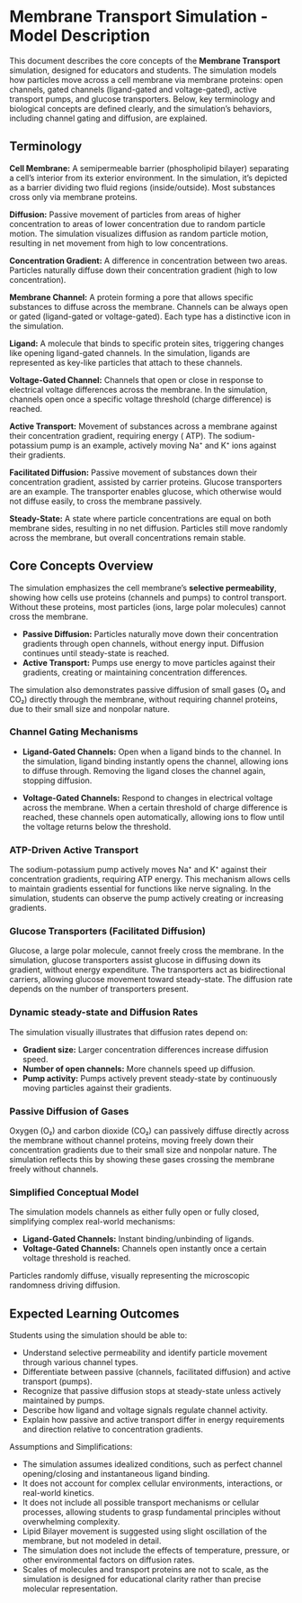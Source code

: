 # Membrane Transport Simulation - Model Description

This document describes the core concepts of the **Membrane Transport** simulation, designed for educators and students.
The simulation models how particles move across a cell membrane via membrane proteins: open channels, gated channels
(ligand-gated and voltage-gated), active transport pumps, and glucose transporters. Below, key terminology and biological
concepts are defined clearly, and the simulation’s behaviors, including channel gating and diffusion, are explained.

## Terminology

**Cell Membrane:** A semipermeable barrier (phospholipid bilayer) separating a cell’s interior from its exterior
environment. In the simulation, it’s depicted as a barrier dividing two fluid regions (inside/outside). Most substances
cross only via membrane proteins.

**Diffusion:** Passive movement of particles from areas of higher concentration to areas of lower concentration due to
random particle motion. The simulation visualizes diffusion as random particle motion, resulting in net movement from
high to low concentrations.

**Concentration Gradient:** A difference in concentration between two areas. Particles naturally diffuse down their
concentration gradient (high to low concentration).

**Membrane Channel:** A protein forming a pore that allows specific substances to diffuse across the membrane. Channels
can be always open or gated (ligand-gated or voltage-gated). Each type has a distinctive icon in the simulation.

**Ligand:** A molecule that binds to specific protein sites, triggering changes like opening ligand-gated channels. In
the simulation, ligands are represented as key-like particles that attach to these channels.

**Voltage-Gated Channel:** Channels that open or close in response to electrical voltage differences across the
membrane. In the simulation, channels open once a specific voltage threshold (charge difference) is reached.

**Active Transport:** Movement of substances across a membrane against their concentration gradient, requiring energy (
ATP). The sodium-potassium pump is an example, actively moving Na⁺ and K⁺ ions against their gradients.

**Facilitated Diffusion:** Passive movement of substances down their concentration gradient, assisted by carrier
proteins. Glucose transporters are an example. The transporter enables glucose, which otherwise would not diffuse
easily, to cross the membrane passively.

**Steady-State:** A state where particle concentrations are equal on both membrane sides, resulting in no net diffusion.
Particles still move randomly across the membrane, but overall concentrations remain stable.

## Core Concepts Overview

The simulation emphasizes the cell membrane’s **selective permeability**, showing how cells use proteins (channels and
pumps) to control transport. Without these proteins, most particles (ions, large polar molecules) cannot cross the
membrane.

- **Passive Diffusion:** Particles naturally move down their concentration gradients through open channels, without
  energy input. Diffusion continues until steady-state is reached.
- **Active Transport:** Pumps use energy to move particles against their gradients, creating or maintaining
  concentration differences.

The simulation also demonstrates passive diffusion of small gases (O₂ and CO₂) directly through the membrane, without
requiring channel proteins, due to their small size and nonpolar nature.

### Channel Gating Mechanisms

- **Ligand-Gated Channels:** Open when a ligand binds to the channel. In the simulation, ligand binding instantly opens
  the channel, allowing ions to diffuse through. Removing the ligand closes the channel again, stopping diffusion.

- **Voltage-Gated Channels:** Respond to changes in electrical voltage across the membrane. When a certain threshold of
  charge difference is reached, these channels open automatically, allowing ions to flow until the voltage returns below
  the threshold.

### ATP-Driven Active Transport

The sodium-potassium pump actively moves Na⁺ and K⁺ against their concentration gradients, requiring ATP energy. This
mechanism allows cells to maintain gradients essential for functions like nerve signaling. In the simulation, students
can observe the pump actively creating or increasing gradients.

### Glucose Transporters (Facilitated Diffusion)

Glucose, a large polar molecule, cannot freely cross the membrane. In the simulation, glucose transporters assist
glucose in diffusing down its gradient, without energy expenditure. The transporters act as bidirectional carriers,
allowing glucose movement toward steady-state. The diffusion rate depends on the number of transporters present.

### Dynamic steady-state and Diffusion Rates

The simulation visually illustrates that diffusion rates depend on:

- **Gradient size:** Larger concentration differences increase diffusion speed.
- **Number of open channels:** More channels speed up diffusion.
- **Pump activity:** Pumps actively prevent steady-state by continuously moving particles against their gradients.

### Passive Diffusion of Gases

Oxygen (O₂) and carbon dioxide (CO₂) can passively diffuse directly across the membrane without channel proteins, moving
freely down their concentration gradients due to their small size and nonpolar nature. The simulation reflects this by
showing these gases crossing the membrane freely without channels.

### Simplified Conceptual Model

The simulation models channels as either fully open or fully closed, simplifying complex real-world mechanisms:

- **Ligand-Gated Channels:** Instant binding/unbinding of ligands.
- **Voltage-Gated Channels:** Channels open instantly once a certain voltage threshold is reached.

Particles randomly diffuse, visually representing the microscopic randomness driving diffusion.

## Expected Learning Outcomes

Students using the simulation should be able to:

- Understand selective permeability and identify particle movement through various channel types.
- Differentiate between passive (channels, facilitated diffusion) and active transport (pumps).
- Recognize that passive diffusion stops at steady-state unless actively maintained by pumps.
- Describe how ligand and voltage signals regulate channel activity.
- Explain how passive and active transport differ in energy requirements and direction relative to concentration
  gradients.

<!-- TODO (BF): Rough running list below, refine and integrate -->

Assumptions and Simplifications:

- The simulation assumes idealized conditions, such as perfect channel opening/closing and instantaneous ligand binding.
- It does not account for complex cellular environments, interactions, or real-world kinetics.
- It does not include all possible transport mechanisms or cellular processes, allowing students to grasp fundamental principles without overwhelming complexity.
- Lipid Bilayer movement is suggested using slight oscillation of the membrane, but not modeled in detail.
- The simulation does not include the effects of temperature, pressure, or other environmental factors on diffusion rates.
- Scales of molecules and transport proteins are not to scale, as the simulation is designed for educational clarity rather than precise molecular representation.
